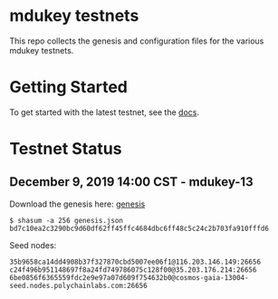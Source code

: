 # mdukey testnets

This repo collects the genesis and configuration files for the various mdukey testnets.

# Getting Started

To get started with the latest testnet, see the [docs](https://github.com/mdukey/mdukey/blob/master/doc/join-the-testnet.md).

# Testnet Status

## December 9, 2019 14:00 CST - mdukey-13

Download the genesis here: [genesis](lastest/genesis.json)

```
$ shasum -a 256 genesis.json
bd7c10ea2c3290bc9d60df62ff45ffc4684dbc6ff48c5c24c2b703fa910fffd6
```

Seed nodes:

```
35b9658ca14dd4908b37f327870cbd5007ee06f1@116.203.146.149:26656
c24f496b951148697f8a24fd749786075c128f00@35.203.176.214:26656
6be0856f6365559fdc2e9e97a07d609f754632b0@cosmos-gaia-13004-seed.nodes.polychainlabs.com:26656
```